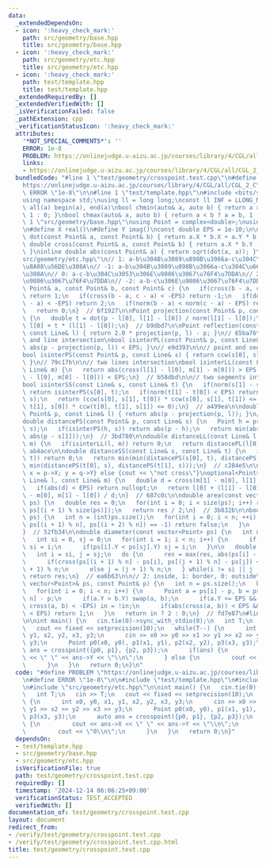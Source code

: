 ```yaml
---
data:
  _extendedDependsOn:
  - icon: ':heavy_check_mark:'
    path: src/geometry/base.hpp
    title: src/geometry/base.hpp
  - icon: ':heavy_check_mark:'
    path: src/geometry/etc.hpp
    title: src/geometry/etc.hpp
  - icon: ':heavy_check_mark:'
    path: test/template.hpp
    title: test/template.hpp
  _extendedRequiredBy: []
  _extendedVerifiedWith: []
  _isVerificationFailed: false
  _pathExtension: cpp
  _verificationStatusIcon: ':heavy_check_mark:'
  attributes:
    '*NOT_SPECIAL_COMMENTS*': ''
    ERROR: 1e-8
    PROBLEM: https://onlinejudge.u-aizu.ac.jp/courses/library/4/CGL/all/CGL_2_C
    links:
    - https://onlinejudge.u-aizu.ac.jp/courses/library/4/CGL/all/CGL_2_C
  bundledCode: "#line 1 \"test/geometry/crosspoint.test.cpp\"\n#define PROBLEM \"\
    https://onlinejudge.u-aizu.ac.jp/courses/library/4/CGL/all/CGL_2_C\"\n#define\
    \ ERROR \"1e-8\"\n\n#line 1 \"test/template.hpp\"\n#include <bits/stdc++.h>\n\
    using namespace std;\nusing ll = long long;\nconst ll INF = LLONG_MAX / 4;\n#define\
    \ all(a) begin(a), end(a)\nbool chmin(auto& a, auto b) { return a > b ? a = b,\
    \ 1 : 0; }\nbool chmax(auto& a, auto b) { return a < b ? a = b, 1 : 0; }\n#line\
    \ 1 \"src/geometry/base.hpp\"\nusing Point = complex<double>;\nusing Line = vector<Point>;\n\
    \n#define X real()\n#define Y imag()\nconst double EPS = 1e-10;\n\ninline double\
    \ dot(const Point& a, const Point& b) { return a.X * b.X + a.Y * b.Y; }\ninline\
    \ double cross(const Point& a, const Point& b) { return a.X * b.Y - a.Y * b.X;\
    \ }\ninline double abs(const Point& a) { return sqrt(dot(a, a)); }\n#line 1 \"\
    src/geometry/etc.hpp\"\n// 1: a-b\u304B\u3089\u898B\u3066a-c\u304C\u53CD\u6642\
    \u8A08\u56DE\u308A\n// -1: a-b\u304B\u3089\u898B\u3066a-c\u304C\u6642\u8A08\u56DE\
    \u308A\n// 0: a-c-b\u304C\u3053\u306E\u9806\u3067\u76F4\u7DDA\n// 2: c-a-b\u306E\
    \u9806\u3067\u76F4\u7DDA\n// -2: a-b-c\u306E\u9806\u3067\u76F4\u7DDA\n\nint ccw(const\
    \ Point& a, const Point& b, const Point& c) {\n   if(cross(b - a, c - a) > EPS)\
    \ return 1;\n   if(cross(b - a, c - a) < -EPS) return -1;\n   if(dot(b - a, c\
    \ - a) < -EPS) return 2;\n   if(norm(b - a) < norm(c - a) - EPS) return -2;\n\
    \   return 0;\n}  // 6f1927\n\nPoint projection(const Point& p, const Line& l)\
    \ {\n   double t = dot(p - l[0], l[1] - l[0]) / norm(l[1] - l[0]);\n   return\
    \ l[0] + t * (l[1] - l[0]);\n}  // b9dbd7\n\nPoint reflection(const Point& p,\
    \ const Line& l) { return 2.0 * projection(p, l) - p; }\n// 65ba76\n\n// point\
    \ and line intersection\nbool isinterPL(const Point& p, const Line& l) { return\
    \ abs(p - projection(p, l)) < EPS; }\n// e9d393\n\n// point and segment intersection\n\
    bool isinterPS(const Point& p, const Line& s) { return ccw(s[0], s[1], p) == 0;\
    \ }\n// 79c17b\n\n// two lines intersection\nbool isinterLL(const Line& l, const\
    \ Line& m) {\n   return abs(cross(l[1] - l[0], m[1] - m[0])) > EPS || abs(cross(l[1]\
    \ - l[0], m[0] - l[0])) < EPS;\n}  // b58dbd\n\n// two segments intersection\n\
    bool isinterSS(const Line& s, const Line& t) {\n   if(norm(s[1] - s[0]) < EPS)\
    \ return isinterPS(s[0], t);\n   if(norm(t[1] - t[0]) < EPS) return isinterPS(t[0],\
    \ s);\n   return (ccw(s[0], s[1], t[0]) * ccw(s[0], s[1], t[1]) <= 0) && (ccw(t[0],\
    \ t[1], s[0]) * ccw(t[0], t[1], s[1]) <= 0);\n}  // a499ea\n\ndouble distancePL(const\
    \ Point& p, const Line& l) { return abs(p - projection(p, l)); }\n// c77772\n\n\
    double distancePS(const Point& p, const Line& s) {\n   Point h = projection(p,\
    \ s);\n   if(isinterPS(h, s)) return abs(p - h);\n   return min(abs(p - s[0]),\
    \ abs(p - s[1]));\n}  // 3bd780\n\ndouble distanceLL(const Line& l, const Line&\
    \ m) {\n   if(isinterLL(l, m)) return 0;\n   return distancePL(l[0], m);\n}  //\
    \ ab4ace\n\ndouble distanceSS(const Line& s, const Line& t) {\n   if(isinterSS(s,\
    \ t)) return 0;\n   return min(min(distancePS(s[0], t), distancePS(s[1], t)),\
    \ min(distancePS(t[0], s), distancePS(t[1], s)));\n}  // c284e5\n\n// if(ans){\
    \ x = p->X; y = q->Y} else {cout << \"not cross\"}\noptional<Point> crosspoint(const\
    \ Line& l, const Line& m) {\n   double d = cross(m[1] - m[0], l[1] - l[0]);\n\
    \   if(abs(d) < EPS) return nullopt;\n   return l[0] + (l[1] - l[0]) * cross(m[1]\
    \ - m[0], m[1] - l[0]) / d;\n}  // 687c0c\n\ndouble area(const vector<Point>&\
    \ ps) {\n   double res = 0;\n   for(int i = 0; i < size(ps); i++) res += cross(ps[i],\
    \ ps[(i + 1) % size(ps)]);\n   return res / 2;\n}  // 3b832b\n\nbool is_convex(vector<Point>&\
    \ ps) {\n   int n = (int)ps.size();\n   for(int i = 0; i < n; ++i) {\n      if(ccw(ps[i],\
    \ ps[(i + 1) % n], ps[(i + 2) % n]) == -1) return false;\n   }\n   return true;\n\
    }  // 52fb34\n\ndouble diameter(const vector<Point> ps) {\n   int n = (int)ps.size();\n\
    \   int si = 0, sj = 0;\n   for(int i = 1; i < n; i++) {\n      if(ps[i].Y > ps[si].Y)\
    \ si = i;\n      if(ps[i].Y < ps[sj].Y) sj = i;\n   }\n\n   double res = 0;\n\
    \   int i = si, j = sj;\n   do {\n      res = max(res, abs(ps[i] - ps[j]));\n\
    \      if(cross(ps[(i + 1) % n] - ps[i], ps[(j + 1) % n] - ps[j]) < 0) i = (i\
    \ + 1) % n;\n      else j = (j + 1) % n;\n   } while(i != si || j != sj);\n  \
    \ return res;\n}  // ea6b63\n\n// 2: inside, 1: border, 0: outside\nint contains(const\
    \ vector<Point>& ps, const Point& p) {\n   int n = ps.size();\n   bool in = false;\n\
    \   for(int i = 0; i < n; i++) {\n      Point a = ps[i] - p, b = ps[(i + 1) %\
    \ n] - p;\n      if(a.Y > b.Y) swap(a, b);\n      if(a.Y <= EPS && EPS < b.Y &&\
    \ cross(a, b) < -EPS) in = !in;\n      if(abs(cross(a, b)) < EPS && dot(a, b)\
    \ < EPS) return 1;\n   }\n   return in ? 2 : 0;\n}  // fd7e87\n#line 7 \"test/geometry/crosspoint.test.cpp\"\
    \n\nint main() {\n   cin.tie(0)->sync_with_stdio(0);\n   int T;\n   cin >> T;\n\
    \   cout << fixed << setprecision(10);\n   while(T--) {\n      int x0, y0, x1,\
    \ y1, x2, y2, x3, y3;\n      cin >> x0 >> y0 >> x1 >> y1 >> x2 >> y2 >> x3 >>\
    \ y3;\n      Point p0(x0, y0), p1(x1, y1), p2(x2, y2), p3(x3, y3);\n      auto\
    \ ans = crosspoint({p0, p1}, {p2, p3});\n      if(ans) {\n         cout << ans->X\
    \ << \" \" << ans->Y << \"\\n\";\n      } else {\n         cout << \"0\\n\";\n\
    \      }\n   }\n   return 0;\n}\n"
  code: "#define PROBLEM \"https://onlinejudge.u-aizu.ac.jp/courses/library/4/CGL/all/CGL_2_C\"\
    \n#define ERROR \"1e-8\"\n\n#include \"test/template.hpp\"\n#include \"src/geometry/base.hpp\"\
    \n#include \"src/geometry/etc.hpp\"\n\nint main() {\n   cin.tie(0)->sync_with_stdio(0);\n\
    \   int T;\n   cin >> T;\n   cout << fixed << setprecision(10);\n   while(T--)\
    \ {\n      int x0, y0, x1, y1, x2, y2, x3, y3;\n      cin >> x0 >> y0 >> x1 >>\
    \ y1 >> x2 >> y2 >> x3 >> y3;\n      Point p0(x0, y0), p1(x1, y1), p2(x2, y2),\
    \ p3(x3, y3);\n      auto ans = crosspoint({p0, p1}, {p2, p3});\n      if(ans)\
    \ {\n         cout << ans->X << \" \" << ans->Y << \"\\n\";\n      } else {\n\
    \         cout << \"0\\n\";\n      }\n   }\n   return 0;\n}"
  dependsOn:
  - test/template.hpp
  - src/geometry/base.hpp
  - src/geometry/etc.hpp
  isVerificationFile: true
  path: test/geometry/crosspoint.test.cpp
  requiredBy: []
  timestamp: '2024-12-14 06:06:25+09:00'
  verificationStatus: TEST_ACCEPTED
  verifiedWith: []
documentation_of: test/geometry/crosspoint.test.cpp
layout: document
redirect_from:
- /verify/test/geometry/crosspoint.test.cpp
- /verify/test/geometry/crosspoint.test.cpp.html
title: test/geometry/crosspoint.test.cpp
---
```


